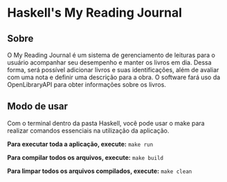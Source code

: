 # Haskell's My Reading Journal

## Sobre

O My Reading Journal é um sistema de gerenciamento de leituras para o usuário acompanhar seu desempenho e manter os livros em dia. Dessa forma, será possível adicionar livros e suas identificações, além de avaliar com uma nota e definir uma descrição para a obra. O software fará uso da OpenLibraryAPI para obter informações sobre os livros.

## Modo de usar

Com o terminal dentro da pasta Haskell, você pode usar o make para realizar comandos essenciais na utilização da aplicação.

**Para executar toda a aplicação, execute:**
`make run`

**Para compilar todos os arquivos, execute:**
`make build`

**Para limpar todos os arquivos compilados, execute:**
`make clean`
